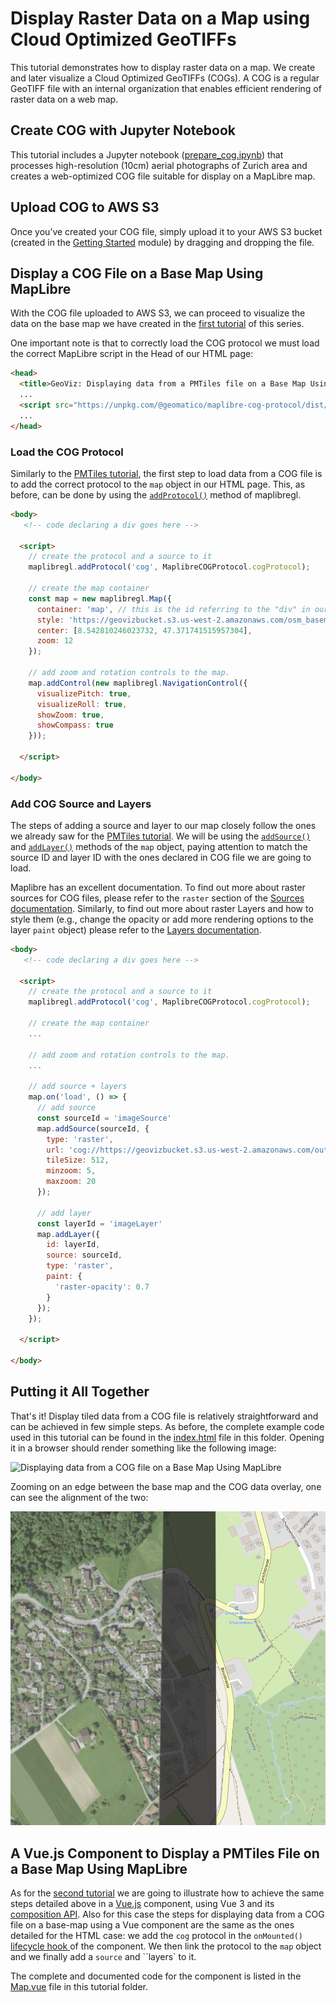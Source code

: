 # Display Raster Data on a Map using Cloud Optimized GeoTIFFs

This tutorial demonstrates how to display raster data on a map. We create and later visualize a Cloud Optimized GeoTIFFs (COGs). 
A COG is a regular GeoTIFF file with an internal organization that enables efficient rendering of raster data on a web map. 

## Create COG with Jupyter Notebook
This tutorial includes a Jupyter notebook ([prepare_cog.ipynb](./prepare_cog.ipynb)) that processes high-resolution (10cm) aerial photographs of Zurich area and creates a web-optimized COG file suitable for display on a MapLibre map.

## Upload COG to AWS S3
Once you’ve created your COG file, simply upload it to your AWS S3 bucket (created in the [Getting Started](../README.md) module) by dragging and dropping the file.

## Display a COG File on a Base Map Using MapLibre
With the COG file uploaded to AWS S3, we can proceed to visualize the data on the base map we have created in the [first tutorial](../1_simple-map//README.md) of this series. 

One important note is that to correctly load the COG protocol we must load the correct MapLibre script in the Head of our HTML page:

```html
<head>
  <title>GeoViz: Displaying data from a PMTiles file on a Base Map Using MapLibre</title>
  ...
  <script src="https://unpkg.com/@geomatico/maplibre-cog-protocol/dist/index.js"></script>
  ...
</head>
```

### Load the COG Protocol

Similarly to the [PMTiles tutorial](../2_PMTiles-map/), the first step to load data from a COG file is to add the correct protocol to the ``map`` object in our HTML page. This, as before, can be done by using the [``addProtocol()``](https://maplibre.org/maplibre-gl-js/docs/API/functions/addProtocol/) method of maplibregl.

```html
<body>
   <!-- code declaring a div goes here -->

  <script>
    // create the protocol and a source to it
    maplibregl.addProtocol('cog', MaplibreCOGProtocol.cogProtocol);
    
    // create the map container
    const map = new maplibregl.Map({
      container: 'map', // this is the id referring to the "div" in our page body
      style: 'https://geovizbucket.s3.us-west-2.amazonaws.com/osm_basempa_style.json', // this is the style used to load the basemap
      center: [8.542810246023732, 47.371741515957304],
      zoom: 12
    });

    // add zoom and rotation controls to the map.
    map.addControl(new maplibregl.NavigationControl({
      visualizePitch: true,
      visualizeRoll: true,
      showZoom: true,
      showCompass: true
    }));

  </script>

</body>
```

### Add COG Source and Layers
The steps of adding a source and layer to our map closely follow the ones we already saw for the [PMTiles tutorial](../2_PMTiles-map/). We will be using the [``addSource()``](https://maplibre.org/maplibre-gl-js/docs/API/classes/Map/#addsource) and [``addLayer()``](https://maplibre.org/maplibre-gl-js/docs/API/classes/Map/#addlayer) methods of the ``map`` object, paying attention to match the source ID and layer ID with the ones declared in COG file we are going to load.

Maplibre has an excellent documentation. To find out more about raster sources for COG files, please refer to the ``raster`` section of the [Sources documentation](https://maplibre.org/maplibre-style-spec/sources/#raster). Similarly, to find out more about raster Layers and how to style them (e.g., change the opacity or add more rendering options to the layer ``paint`` object) please refer to the [Layers documentation](https://maplibre.org/maplibre-style-spec/layers/).

```html
<body>
   <!-- code declaring a div goes here -->

  <script>
    // create the protocol and a source to it
    maplibregl.addProtocol('cog', MaplibreCOGProtocol.cogProtocol);
    
    // create the map container
    ...

    // add zoom and rotation controls to the map.
    ...

    // add source + layers
    map.on('load', () => {
      // add source
      const sourceId = 'imageSource'
      map.addSource(sourceId, {
        type: 'raster',
        url: 'cog://https://geovizbucket.s3.us-west-2.amazonaws.com/output_cog_small_jpeg.tif',
        tileSize: 512,
        minzoom: 5,
        maxzoom: 20
      });

      // add layer
      const layerId = 'imageLayer'
      map.addLayer({
        id: layerId,
        source: sourceId,
        type: 'raster',
        paint: {
          'raster-opacity': 0.7
        }
      });
    });

  </script>

</body>
```

## Putting it All Together
That's it! Display tiled data from a COG file is relatively straightforward and can be achieved in few simple steps. As before, the complete example code used in this tutorial can be found in the [index.html](./index.html) file in this folder. Opening it in a browser should render something like the following image:

![Displaying data from a COG file on a Base Map Using MapLibre](./tutorial_3_1.png)

Zooming on an edge between the base map and the COG data overlay, one can see the alignment of the two:

![COG data overlayed on the base map](./tutorial_3_2.png)

## A Vue.js Component to Display a PMTiles File on a Base Map Using MapLibre
As for the [second tutorial](../2_PMTiles-map/) we are going to illustrate how to achieve the same steps detailed above in a [Vue.js](https://vuejs.org/) component, using Vue 3 and its [composition API](https://vuejs.org/guide/introduction.html#composition-api). Also for this case the steps for displaying data from a COG file on a base-map using a Vue component are the same as the ones detailed for the HTML case: we add the ``cog`` protocol in the ``onMounted()`` [lifecycle hook ](https://vuejs.org/api/composition-api-lifecycle#onmounted) of the component. We then link the protocol to the ``map`` object and we finally add a ``source`` and ``layers` to it.

The complete and documented code for the component is listed in the [Map.vue](./Map.vue) file in this tutorial folder.